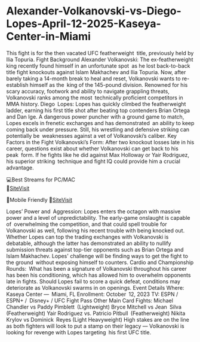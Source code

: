 # Alexander-Volkanovski-vs-Diego-Lopes-April-12-2025-Kaseya-Center-in-Miami

This fight is for the then vacated UFC featherweight title, previously held by Ilia Topuria.
Fight Background
Alexander Volkanovski: The ex-featherweight king recently found himself in an unfortunate spot as he lost back-to-back title fight knockouts against Islam Makhachev and Ilia Topuria. Now, after barely taking a 14-month break to heal and reset, Volkanovski wants to re-establish himself as the king of the 145-pound division. Renowned for his scary accuracy, footwork and ability to navigate grappling threats, Volkanovski ranks among the most technically proficient competitors in MMA history.
Diego Lopes: Lopes has quickly climbed the featherweight ladder, earning his first title shot after beating top contenders Brian Ortega and Dan Ige. A dangerous power puncher with a ground game to match, Lopes excels in frenetic exchanges and has demonstrated an ability to keep coming back under pressure. Still, his wrestling and defensive striking can potentially be weaknesses against a vet of Volkanovski’s caliber.
Key Factors in the Fight
Volkanovski’s Form: After two knockout losses late in his career, questions exist about whether Volkanovski can get back to his peak form. If he fights like he did against Max Holloway or Yair Rodriguez, his superior striking technique and fight IQ could provide him a crucial advantage.

💻Best Streams for PC/MAC  
🔴[SiteVisit](https://tinyurl.com/GithubUFC)

📲Mobile  Friendly
🔴[SiteVisit](https://tinyurl.com/GithubUFC)


Lopes’ Power and Aggression: Lopes enters the octagon with massive power and a level of unpredictability. The early-game onslaught is capable of overwhelming the competition, and that could spell trouble for Volkanovski as well, following his recent trouble with being knocked out.
Whether Lopes can top the trading exchanges with Volkanovski is debatable, although the latter has demonstrated an ability to nullify submission threats against top-tier opponents such as Brian Ortega and Islam Makhachev. Lopes' challenge will be finding ways to get the fight to the ground without exposing himself to counters.
Cardio and Championship Rounds: What has been a signature of Volkanovski throughout his career has been his conditioning, which has allowed him to overwhelm opponents late in fights. Should Lopes fail to score a quick defeat, conditions may deteriorate as Volkanovski swarms in on openings.
Event Details
Where: Kaseya Center — Miami, FL
Enrollment: October 12, 2023
TV: ESPN / ESPN+ / Disney+ / UFC Fight Pass
Other Main Card Fights:
Michael Chandler vs Paddy Pimblett (Lightweight)
Bryce Mitchell vs Jean Silva (Featherweight)
Yair Rodriguez vs. Patricio Pitbull (Featherweight)
Nikita Krylov vs Dominick Reyes (Light Heavyweight)
High stakes are on the line as both fighters will look to put a stamp on their legacy — Volkanovski is looking for revenge with Lopes targeting his first UFC title.
